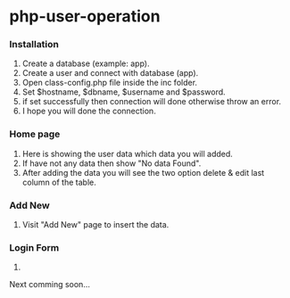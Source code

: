 # php-user-operation

### Installation

01. Create a database (example: app).
02. Create a user and connect with database (app).
03. Open class-config.php file inside the inc folder.
04. Set $hostname, $dbname, $username and $password.
05. if set successfully then connection will done otherwise throw an error.
06. I hope you will done the connection.


### Home page

01. Here is showing the user data which data you will added.
02. If have not any data then show "No data Found".
03. After adding the data you will see the two option delete & edit last column of the table.

### Add New

01. Visit "Add New" page to insert the data.

### Login Form
01. 

Next comming soon...